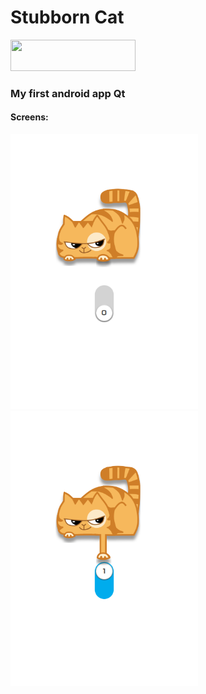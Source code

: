 # Stubborn Cat <a href="https://github.com/Shviderskiy/StubbornCat/raw/master/bin/StubbornCat.apk">
  <img src="https://openclipart.org/image/2400px/svg_to_png/112/molumen-download-button-1.png" width="200" height="50">
</a>

### My first android app Qt

#### Screens:
<p>
    <img src="https://raw.githubusercontent.com/Shviderskiy/StubbornCat/master/screens/screen1.png" width="300" height="440">
    <img src="https://raw.githubusercontent.com/Shviderskiy/StubbornCat/master/screens/screen2.png" width="300" height="440">
</p>





